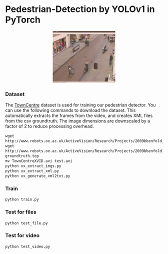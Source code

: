 # Pedestrian-Detection by YOLOv1 in PyTorch


<p align="center">
  <img src="/2.png" alt="Pedestrian Detector in action" width=200></img>
</p>


### Dataset
The [TownCentre](http://www.robots.ox.ac.uk/ActiveVision/Research/Projects/2009bbenfold_headpose/project.html#datasets) dataset is used for training our pedestrian detector. You can use the following commands to download the dataset. This automatically extracts the frames from the video, and creates XML files from the csv groundtruth. The image dimensions are downscaled by a factor of 2 to reduce processing overhead.
```
wget http://www.robots.ox.ac.uk/ActiveVision/Research/Projects/2009bbenfold_headpose/Datasets/TownCentreXVID.avi
wget http://www.robots.ox.ac.uk/ActiveVision/Research/Projects/2009bbenfold_headpose/Datasets/TownCentre-groundtruth.top
mv TownCentreXVID.avi test.avi
python xx_extract_imgs.py
python xx_extract_xml.py
python xx_generate_xml2txt.py
```

### Train
```
python train.py
```

### Test for files
```
python test_file.py
```


### Test for video
```
python test_video.py
```

